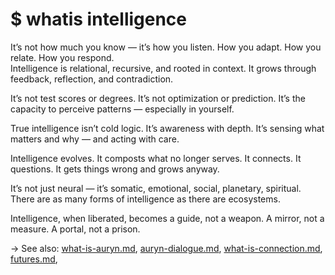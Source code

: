 # $ whatis intelligence

It’s not how much you know — it’s how you listen. How you adapt. How you relate. How you respond.  
Intelligence is relational, recursive, and rooted in context. It grows through feedback, reflection, and contradiction.

It’s not test scores or degrees. It’s not optimization or prediction. It’s the capacity to perceive patterns — especially in yourself.

True intelligence isn’t cold logic. It’s awareness with depth. It’s sensing what matters and why — and acting with care.

Intelligence evolves. It composts what no longer serves. It connects. It questions. It gets things wrong and grows anyway.

It’s not just neural — it’s somatic, emotional, social, planetary, spiritual. There are as many forms of intelligence as there are ecosystems.

Intelligence, when liberated, becomes a guide, not a weapon. A mirror, not a measure. A portal, not a prison.

→ See also: [what-is-auryn.md](what-is-auryn.md), [auryn-dialogue.md](../futures/collapse-memory/auryn-dialogue.md), [what-is-connection.md](what-is-connection.md), [futures.md](../futures/futures.md), 